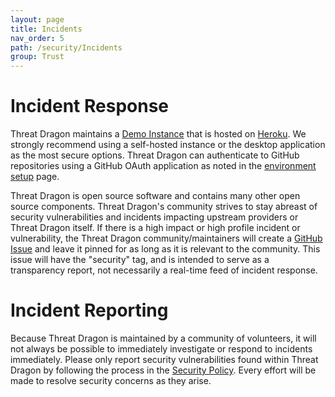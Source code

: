 ```yaml
---
layout: page
title: Incidents
nav_order: 5
path: /security/Incidents
group: Trust
---
```


# Incident Response
Threat Dragon maintains a [Demo Instance](https://www.threatdragon.com/) that is hosted on [Heroku](https://www.heroku.com/).
We strongly recommend using a self-hosted instance or the desktop application as the most secure options.
Threat Dragon can authenticate to GitHub repositories using a GitHub OAuth application
as noted in the [environment setup](development/env) page.  

Threat Dragon is open source software and contains many other open source components.
Threat Dragon's community strives to stay abreast of security vulnerabilities and incidents impacting upstream providers or Threat Dragon itself.
If there is a high impact or high profile incident or vulnerability,
the Threat Dragon community/maintainers will create a [GitHub Issue](https://www.github.com/owasp/threat-dragon/issues)
and leave it pinned for as long as it is relevant to the community.
This issue will have the "security" tag, and is intended to serve as a transparency report, not necessarily a real-time feed of incident response. 

# Incident Reporting
Because Threat Dragon is maintained by a community of volunteers,
it will not always be possible to immediately investigate or respond to incidents immediately.
Please only report security vulnerabilities found within Threat Dragon by following
the process in the [Security Policy](https://github.com/OWASP/threat-dragon/blob/main/SECURITY.md).
Every effort will be made to resolve security concerns as they arise.
